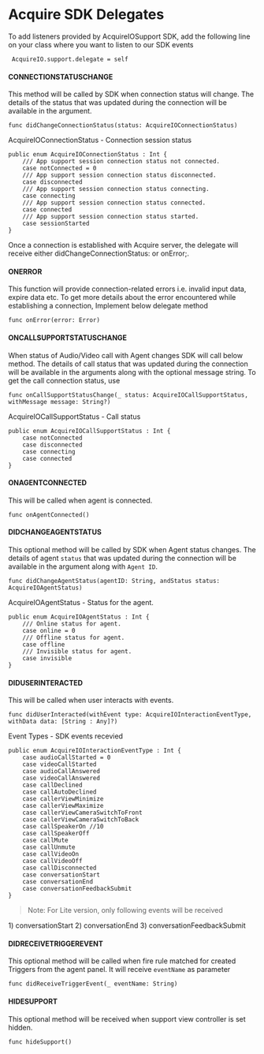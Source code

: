 # Acquire SDK Delegates

To add listeners provided by AcquireIOSupport SDK, add the following line on your class where you want to listen to our SDK events

```text
 AcquireIO.support.delegate = self
```

#### CONNECTIONSTATUSCHANGE <a id="connectionstatuschange"></a>

This method will be called by SDK when connection status will change. The details of the status that was updated during the connection will be available in the argument.

```text
func didChangeConnectionStatus(status: AcquireIOConnectionStatus)
```

AcquireIOConnectionStatus - Connection session status

```text
public enum AcquireIOConnectionStatus : Int {
    /// App support session connection status not connected.
    case notConnected = 0
    /// App support session connection status disconnected.
    case disconnected
    /// App support session connection status connecting.
    case connecting
    /// App support session connection status connected.
    case connected
    /// App support session connection status started.
    case sessionStarted
}
```

Once a connection is established with Acquire server, the delegate will receive either didChangeConnectionStatus: or onError;.

#### ONERROR <a id="onerror"></a>

This function will provide connection-related errors i.e. invalid input data, expire data etc. To get more details about the error encountered while establishing a connection, Implement below delegate method

```text
func onError(error: Error)
```

#### ONCALLSUPPORTSTATUSCHANGE <a id="oncallsupportstatuschange"></a>

When status of Audio/Video call with Agent changes SDK will call below method. The details of call status that was updated during the connection will be available in the arguments along with the optional message string. To get the call connection status, use

```text
func onCallSupportStatusChange(_ status: AcquireIOCallSupportStatus, withMessage message: String?)
```

AcquireIOCallSupportStatus - Call status

```text
public enum AcquireIOCallSupportStatus : Int {
    case notConnected
    case disconnected
    case connecting
    case connected
}
```

#### ONAGENTCONNECTED <a id="onagentconnected"></a>

This will be called when agent is connected.

```text
func onAgentConnected()
```

#### DIDCHANGEAGENTSTATUS <a id="didchangeagentstatus"></a>

This optional method will be called by SDK when Agent status changes. The details of agent `status` that was updated during the connection will be available in the argument along with `Agent ID`.

```text
func didChangeAgentStatus(agentID: String, andStatus status: AcquireIOAgentStatus)
```

AcquireIOAgentStatus - Status for the agent.

```text
public enum AcquireIOAgentStatus : Int {
    /// Online status for agent.
    case online = 0
    /// Offline status for agent.
    case offline
    /// Invisible status for agent.
    case invisible
}
```

#### DIDUSERINTERACTED <a id="diduserinteracted"></a>

This will be called when user interacts with events.

```text
func didUserInteracted(withEvent type: AcquireIOInteractionEventType, withData data: [String : Any]?)
```

Event Types - SDK events recevied

```text
public enum AcquireIOInteractionEventType : Int {
    case audioCallStarted = 0
    case videoCallStarted
    case audioCallAnswered
    case videoCallAnswered
    case callDeclined
    case callAutoDeclined
    case callerViewMinimize
    case callerViewMaximize
    case callerViewCameraSwitchToFront
    case callerViewCameraSwitchToBack
    case callSpeakerOn //10
    case callSpeakerOff
    case callMute
    case callUnmute
    case callVideoOn
    case callVideoOff
    case callDisconnected
    case conversationStart
    case conversationEnd
    case conversationFeedbackSubmit
}
```

> Note: For Lite version, only following events will be received

1\) conversationStart 2\) conversationEnd 3\) conversationFeedbackSubmit

#### DIDRECEIVETRIGGEREVENT <a id="didreceivetriggerevent"></a>

This optional method will be called when fire rule matched for created Triggers from the agent panel. It will receive `eventName` as parameter

```text
func didReceiveTriggerEvent(_ eventName: String)
```

#### HIDESUPPORT <a id="hidesupport"></a>

This optional method will be received when support view controller is set hidden.

```text
func hideSupport()
```

